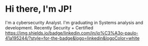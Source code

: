 <h1>Hi there, I'm JP!</h1>

I'm a cybersecurity Analyst. I'm graduating in Systems analysis and development. Recently Security + Certified
https://img.shields.io/badge/linkedin.com/in/jo%C3%A3o-paulo-41a195244/?style=for-the-badge&logo=linkedin&logoColor=white
